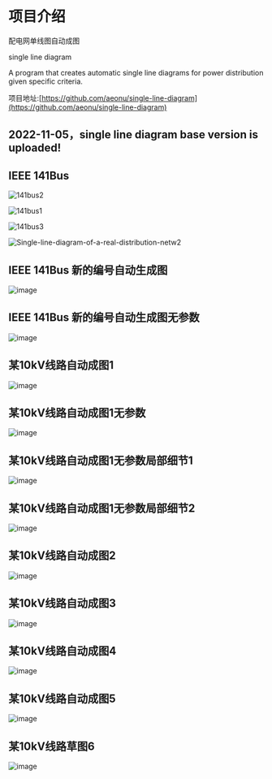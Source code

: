 # 项目介绍

配电网单线图自动成图

single line diagram

A program that creates automatic single line diagrams for power distribution given specific criteria. 

项目地址:[https://github.com/aeonu/single-line-diagram](https://github.com/aeonu/single-line-diagram)


## 2022-11-05，single line diagram base version is uploaded!


## IEEE 141Bus


![141bus2](https://user-images.githubusercontent.com/96326382/196185265-c3471a95-659b-43e4-bc63-905384df19d4.png)


![141bus1](https://user-images.githubusercontent.com/96326382/196185338-2365b77d-4ef9-4541-9394-224a73b8592c.jpg)


![141bus3](https://user-images.githubusercontent.com/96326382/196185380-eb307bc3-f91e-4b38-a294-2ba60de7fa70.png)


![Single-line-diagram-of-a-real-distribution-netw2](https://user-images.githubusercontent.com/96326382/196189768-3e7e51bf-a29e-44f6-b753-0287d6513af0.png)


## IEEE 141Bus 新的编号自动生成图

![image](https://user-images.githubusercontent.com/96326382/196043186-f388a847-e7a4-407d-9101-08f9986fd143.png)

## IEEE 141Bus 新的编号自动生成图无参数
![image](https://user-images.githubusercontent.com/96326382/198835471-5f7c4116-cc43-45a3-9913-79aff37a7990.png)


## 某10kV线路自动成图1
![image](https://user-images.githubusercontent.com/96326382/198287578-a4f3199b-1171-45c1-8729-8acb9f08b312.png)

## 某10kV线路自动成图1无参数
![image](https://user-images.githubusercontent.com/96326382/198814851-0fe93034-b12a-425a-930d-bd7dd832207c.png)

## 某10kV线路自动成图1无参数局部细节1
![image](https://user-images.githubusercontent.com/96326382/198834241-d0687d97-8c71-4dd2-8fde-6c282549cfed.png)

## 某10kV线路自动成图1无参数局部细节2
![image](https://user-images.githubusercontent.com/96326382/198834889-6ca47372-d667-4db1-bd0d-61b6a1e9013b.png)


## 某10kV线路自动成图2
![image](https://user-images.githubusercontent.com/96326382/198639308-6fd08962-932e-4db0-a275-f3e774f59eb1.png)

## 某10kV线路自动成图3
![image](https://user-images.githubusercontent.com/96326382/198814887-2acd8562-12dd-4cbd-85d3-5cefa0a96f21.png)


## 某10kV线路自动成图4
![image](https://user-images.githubusercontent.com/96326382/198816350-0a05a94c-2e8d-4a01-8bc4-6c27550aad2b.png)

## 某10kV线路自动成图5
![image](https://user-images.githubusercontent.com/96326382/199049160-dc3c5310-4803-429a-992b-5515b8655ab3.png)

## 某10kV线路草图6
![image](https://user-images.githubusercontent.com/96326382/200121950-a29ea902-6444-4d71-9c34-215d3b3654a8.png)
